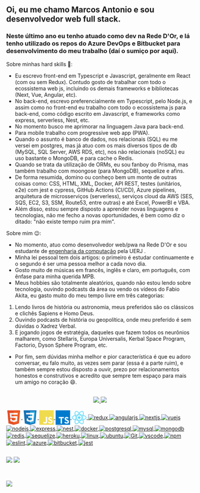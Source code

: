 ## Oi, eu me chamo Marcos Antonio e sou desenvolvedor web full stack.

### Neste último ano eu tenho atuado como dev na Rede D'Or, e lá tenho utilizado os repos do Azure DevOps e Bitbucket para desenvolvimento do meu trabalho (daí o sumiço por aqui).

Sobre minhas hard skills :rocket::
- Eu escrevo front-end em Typescript e Javascript, geralmente em React (com ou sem Redux). Contudo gosto de trabalhar com todo o ecossistema web js, incluindo os demais frameworks e bibliotecas (Next, Vue, Angular, etc).
- No back-end, escrevo preferencialmente em Typescript, pelo Node.js, e assim como no front-end eu trabalho com todo o ecossistema js para back-end, como código escrito em Javascript, e frameworks como express, serverless, Nest, etc.
- No momento busco me aprimorar na linguagem Java para back-end.
- Para mobile trabalho com progressive web app (PWA).
- Quando o assunto é banco de dados, nos relacionais (SQL) eu me versei em postgres, mas já atuo com os mais diversos tipos de db (MySQL, SQL Server, AWS RDS, etc), nos não relacionais (noSQL) eu uso bastante o MongoDB, e para cache o Redis.
- Quando se trata da utilização de ORMs, eu sou fanboy do Prisma, mas também trabalho com moongose (para MongoDB), sequelize e afins.
- De forma resumida, domino ou conheço bem um monte de outras coisas como: CSS, HTML, XML, Docker, API REST, testes (unitários, e2e) com jest e cypress, GitHub Actions (CI/CD), Azure pipelines, arquitetura de microsserviços (serverless), serviços cloud da AWS (SES, SQS, EC2, S3, SSM, Route53, entre outras) e até Excel, PowerBI e VBA.
- Além disso, estou sempre disposto a aprender novas linguagens e tecnologias, não me fecho a novas oportunidades, é bem como diz o ditado: "não existe tempo ruim pra mim".

Sobre mim :wink::
- No momento, atuo como desenvolvedor web/pwa na Rede D'Or e sou estudante de <a href="https://www.dep.uerj.br/fluxos/engenharia_eletrica_enfase_em_sistemas_e_computacao.pdf">engenharia da computação</a> pela UERJ .
- Minha lei pessoal tem dois artigos: o primeiro é estudar continuamente e o segundo é ser uma pessoa melhor a cada novo dia. 
- Gosto muito de músicas em francês, inglês e claro, em português, com ênfase para minha querida MPB.
- Meus hobbies são totalmente aleatórios, quando não estou lendo sobre tecnologia, ouvindo podcasts da área ou vendo os vídeos do Fabio Akita, eu gasto muito do meu tempo livre em três categorias:
1. Lendo livros de história ou astronomia, meus preferidos são os clássicos e clichês Sapiens e Homo Deus.
2. Ouvindo podcasts de história ou geopolítica, onde meu preferido é sem dúvidas o Xadrez Verbal.
3. E jogando jogos de estratégia, daqueles que fazem todos os neurônios malharem, como Stellaris, Europa Universalis, Kerbal Space Program, Factorio, Dyson Sphere Program, etc.
- Por fim, sem dúvidas minha melhor e pior característica é que eu adoro conversar, eu falo muito, as vezes sem parar (essa é a parte ruim), e também sempre estou disposto a ouvir, prezo por relacionamentos honestos e construtivos e acredito que sempre tem espaço para mais um amigo no coração :smile:.

<br>
<div align="center">
  <a href="https://github.com/marcos-asdes">
  <img height="160em" src="https://github-readme-stats.vercel.app/api?username=marcos-asdes&hide=none&show_icons=true&theme=tokyonight&include_all_commits=true&count_private=true"/>
  <img height="160em" src="https://github-readme-stats.vercel.app/api/top-langs/?username=marcos-asdes&layout=compact&langs_count=7&theme=tokyonight"/>
</div>
<div style="display: inline_block"><br>
  <img align="center" alt="HTML" height="40" width="40" src="https://raw.githubusercontent.com/devicons/devicon/master/icons/html5/html5-original.svg">
  <img align="center" alt="CSS" height="40" width="40" src="https://raw.githubusercontent.com/devicons/devicon/master/icons/css3/css3-original.svg">
  <img align="center" alt="Js" height="40" width="40" src="https://raw.githubusercontent.com/devicons/devicon/master/icons/javascript/javascript-plain.svg">
  <img align="center" alt="Ts" height="40" width="40" src="https://raw.githubusercontent.com/devicons/devicon/master/icons/typescript/typescript-plain.svg">
  <!--<img align="center" alt="csharp" height="40" width="40" src="https://cdn.jsdelivr.net/gh/devicons/devicon/icons/csharp/csharp-original.svg" />-->

  <!--FUTURE--><!--<img align="center" alt="java" height="40" width="40" src="https://cdn.jsdelivr.net/gh/devicons/devicon/icons/java/java-original.svg" />-->
  
  <img align="center" alt="React" height="40" width="40" src="https://raw.githubusercontent.com/devicons/devicon/master/icons/react/react-original.svg">
  <img align="center" alt="redux" height="40" width="40" src="https://cdn.jsdelivr.net/gh/devicons/devicon/icons/redux/redux-original.svg" />
  <img align="center" alt="angularjs" height="40" width="40" src="https://cdn.jsdelivr.net/gh/devicons/devicon/icons/angularjs/angularjs-plain.svg" />
  <img align="center" alt="nextjs" height="40" width="40" src="https://cdn.jsdelivr.net/gh/devicons/devicon/icons/nextjs/nextjs-original.svg" />
  <img align="center" alt="vuejs" height="40" width="40" src="https://cdn.jsdelivr.net/gh/devicons/devicon/icons/vuejs/vuejs-original.svg" />
  
  <img align="center" alt="nodejs" height="40" width="40" src="https://cdn.jsdelivr.net/gh/devicons/devicon/icons/nodejs/nodejs-original.svg" />
  <img align="center" alt="express" height="40" width="40" src="https://cdn.jsdelivr.net/gh/devicons/devicon/icons/express/express-original.svg" />
  <img align="center" alt="nest" height="40" width="40" src="https://cdn.jsdelivr.net/gh/devicons/devicon/icons/nestjs/nestjs-plain.svg" />
  <img align="center" alt="docker" height="40" width="40" src="https://cdn.jsdelivr.net/gh/devicons/devicon/icons/docker/docker-plain.svg" />
  
  <!--<img align="center" alt="dotnet" height="40" width="40" src="https://cdn.jsdelivr.net/gh/devicons/devicon/icons/dot-net/dot-net-original.svg" />-->
  <!--FUTURE--><!--<img align="center" alt="spring" height="40" width="40" src="https://cdn.jsdelivr.net/gh/devicons/devicon/icons/spring/spring-original.svg" />-->
  
  <img align="center" alt="postgresql" height="40" width="40" src="https://cdn.jsdelivr.net/gh/devicons/devicon/icons/postgresql/postgresql-original.svg" />
  <img align="center" alt="mysql" height="40" width="40" src="https://cdn.jsdelivr.net/gh/devicons/devicon/icons/mysql/mysql-plain-wordmark.svg" />
  <img align="center" alt="mongodb" height="40" width="40" src="https://cdn.jsdelivr.net/gh/devicons/devicon/icons/mongodb/mongodb-original.svg" />
  <img align="center" alt="redis" height="40" width="40" src="https://cdn.jsdelivr.net/gh/devicons/devicon/icons/redis/redis-original.svg" />
  <img align="center" alt="sequelize" height="40" width="40" src="https://cdn.jsdelivr.net/gh/devicons/devicon/icons/sequelize/sequelize-plain.svg" />
  
  <img align="center" alt="heroku" height="40" width="40" src="https://cdn.jsdelivr.net/gh/devicons/devicon/icons/heroku/heroku-plain.svg" />
  <!--<img align="center" alt="nginx" height="40" width="40" src="https://cdn.jsdelivr.net/gh/devicons/devicon/icons/nginx/nginx-original.svg" />-->
  
  <img align="center" alt="linux" height="40" width="40" src="https://cdn.jsdelivr.net/gh/devicons/devicon/icons/linux/linux-original.svg" />
  <img align="center" alt="ubuntu" height="40" width="40" src="https://cdn.jsdelivr.net/gh/devicons/devicon/icons/ubuntu/ubuntu-plain.svg" />
  <img align="center" alt="Git" height="40" width="40" src="https://cdn.jsdelivr.net/gh/devicons/devicon/icons/git/git-original.svg">
  <img align="center" alt="vscode" height="40" width="40" src="https://cdn.jsdelivr.net/gh/devicons/devicon/icons/vscode/vscode-original.svg" />
  <img align="center" alt="npm" height="40" width="40" src="https://cdn.jsdelivr.net/gh/devicons/devicon/icons/npm/npm-original-wordmark.svg" />
  <img align="center" alt="eslint" height="40" width="40" src="https://cdn.jsdelivr.net/gh/devicons/devicon/icons/eslint/eslint-original.svg" />
  <img align="center" alt="azure" height="40" width="40" src="https://cdn.jsdelivr.net/gh/devicons/devicon/icons/azure/azure-original.svg" />
  <img align="center" alt="bitbucket" height="40" width="40" src="https://cdn.jsdelivr.net/gh/devicons/devicon/icons/bitbucket/bitbucket-original.svg" />
  
  <img align="center" alt="jest" height="40" width="40" src="https://cdn.jsdelivr.net/gh/devicons/devicon/icons/jest/jest-plain.svg" />
       
  <!--FUTURE--><!--<img align="center" alt="svelte" height="40" width="40" src="https://cdn.jsdelivr.net/gh/devicons/devicon/icons/svelte/svelte-original.svg" />-->
</div>
  
##
<a href="mailto:marco.engc@poli.ufrj.br"><img src="https://img.shields.io/badge/Gmail-D14836?style=for-the-badge&logo=gmail&logoColor=white" target="_blank"></a>
<a href="https://www.linkedin.com/in/marcos-asdes/" target="_blank"><img src="https://img.shields.io/badge/-LinkedIn-%230077B5?style=for-the-badge&logo=linkedin&logoColor=white" target="_blank"></a>
  
<!--<div align="center">
  <img src="https://github.com/marcos-asdes/marcos-asdes/blob/output/github-contribution-grid-snake.svg">
</div>-->
  
<br>
  
![](https://komarev.com/ghpvc/?username=marcos-asdes)
